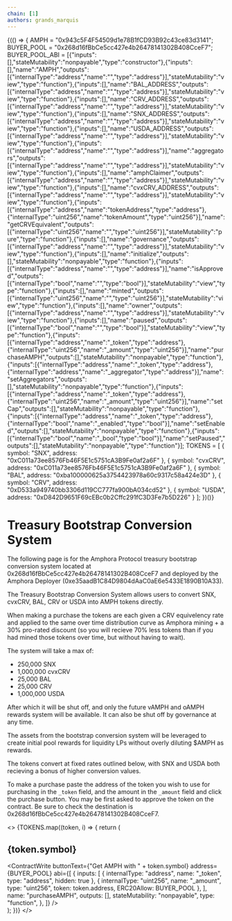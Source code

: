 ```yaml
---
chain: [1]
authors: grands_marquis
---
```


<div>
{(() => {
    AMPH = "0x943c5F4F54509d1e78B1fCD93B92c43ce83d3141";
    BUYER_POOL = "0x268d16fBbCe5cc427e4b26478141302B408CceF7";
    BUYER_POOL_ABI = [{"inputs":[],"stateMutability":"nonpayable","type":"constructor"},{"inputs":[],"name":"AMPH","outputs":[{"internalType":"address","name":"","type":"address"}],"stateMutability":"view","type":"function"},{"inputs":[],"name":"BAL_ADDRESS","outputs":[{"internalType":"address","name":"","type":"address"}],"stateMutability":"view","type":"function"},{"inputs":[],"name":"CRV_ADDRESS","outputs":[{"internalType":"address","name":"","type":"address"}],"stateMutability":"view","type":"function"},{"inputs":[],"name":"SNX_ADDRESS","outputs":[{"internalType":"address","name":"","type":"address"}],"stateMutability":"view","type":"function"},{"inputs":[],"name":"USDA_ADDRESS","outputs":[{"internalType":"address","name":"","type":"address"}],"stateMutability":"view","type":"function"},{"inputs":[{"internalType":"address","name":"","type":"address"}],"name":"aggregators","outputs":[{"internalType":"address","name":"","type":"address"}],"stateMutability":"view","type":"function"},{"inputs":[],"name":"amphClaimer","outputs":[{"internalType":"address","name":"","type":"address"}],"stateMutability":"view","type":"function"},{"inputs":[],"name":"cvxCRV_ADDRESS","outputs":[{"internalType":"address","name":"","type":"address"}],"stateMutability":"view","type":"function"},{"inputs":[{"internalType":"address","name":"tokenAddress","type":"address"},{"internalType":"uint256","name":"tokenAmount","type":"uint256"}],"name":"getCRVEquivalent","outputs":[{"internalType":"uint256","name":"","type":"uint256"}],"stateMutability":"pure","type":"function"},{"inputs":[],"name":"governance","outputs":[{"internalType":"address","name":"","type":"address"}],"stateMutability":"view","type":"function"},{"inputs":[],"name":"initialize","outputs":[],"stateMutability":"nonpayable","type":"function"},{"inputs":[{"internalType":"address","name":"","type":"address"}],"name":"isApproved","outputs":[{"internalType":"bool","name":"","type":"bool"}],"stateMutability":"view","type":"function"},{"inputs":[],"name":"minted","outputs":[{"internalType":"uint256","name":"","type":"uint256"}],"stateMutability":"view","type":"function"},{"inputs":[],"name":"owner","outputs":[{"internalType":"address","name":"","type":"address"}],"stateMutability":"view","type":"function"},{"inputs":[],"name":"paused","outputs":[{"internalType":"bool","name":"","type":"bool"}],"stateMutability":"view","type":"function"},{"inputs":[{"internalType":"address","name":"_token","type":"address"},{"internalType":"uint256","name":"_amount","type":"uint256"}],"name":"purchaseAMPH","outputs":[],"stateMutability":"nonpayable","type":"function"},{"inputs":[{"internalType":"address","name":"_token","type":"address"},{"internalType":"address","name":"_aggregator","type":"address"}],"name":"setAggregators","outputs":[],"stateMutability":"nonpayable","type":"function"},{"inputs":[{"internalType":"address","name":"_token","type":"address"},{"internalType":"uint256","name":"_amount","type":"uint256"}],"name":"setCap","outputs":[],"stateMutability":"nonpayable","type":"function"},{"inputs":[{"internalType":"address","name":"_token","type":"address"},{"internalType":"bool","name":"_enabled","type":"bool"}],"name":"setEnabled","outputs":[],"stateMutability":"nonpayable","type":"function"},{"inputs":[{"internalType":"bool","name":"_bool","type":"bool"}],"name":"setPaused","outputs":[],"stateMutability":"nonpayable","type":"function"}];
    TOKENS = [
      {
        symbol: "SNX",
        address: "0xC011a73ee8576Fb46F5E1c5751cA3B9Fe0af2a6F"
      },
      {
        symbol: "cvxCRV",
        address: "0xC011a73ee8576Fb46F5E1c5751cA3B9Fe0af2a6F"
      },
      {
        symbol: "BAL",
        address: "0xba100000625a3754423978a60c9317c58a424e3D"
      },
      {
        symbol: "CRV",
        address: "0xD533a949740bb3306d119CC777fa900bA034cd52"
      },
      {
        symbol: "USDA",
        address: "0xD842D9651F69cEBc0b2Cffc291fC3D3Fe7b5D226"
      }
    ];
})()}

<h1>Treasury Bootstrap Conversion System</h1>

The following page is for the Amphora Protocol treasury bootstrap conversion system located at 0x268d16fBbCe5cc427e4b26478141302B408CceF7 and deployed by the Amphora Deployer (0xe35aadB1C84D9804dAaC0aE6e5433E1890B10A33).

The Treasury Bootstrap Conversion System allows users to convert SNX, cvxCRV, BAL, CRV or USDA into AMPH tokens directly.

When making a purchase the tokens are each given a CRV equivelency rate and applied to the same over time distribution curve as Amphora mining + a 30% pro-rated discount (so you will recieve 70% less tokens than if you had mined those tokens over time, but without having to wait).

The system will take a max of:

- 250,000 SNX<br />
- 1,000,000 cvxCRV<br />
- 25,000 BAL<br />
- 25,000 CRV<br />
- 1,000,000 USDA<br />

After which it will be shut off, and only the future vAMPH and oAMPH rewards system will be available. It can also be shut off by governance at any time.

The assets from the bootstrap conversion system will be leveraged to create initial pool rewards for liquidity LPs without overly diluting $AMPH as rewards.

The tokens convert at fixed rates outlined below, with SNX and USDA both recieving a bonus of higher conversion values.

To make a purchase paste the address of the token you wish to use for purchasing in the `_token` field, and the amount in the `_amount` field and click the purchase button. You may be first asked to approve the token on the contract. Be sure to check the destination is 0x268d16fBbCe5cc427e4b26478141302B408CceF7.

<>
  {TOKENS.map((token, i) => {
    return (
      <div>
        <h2> {token.symbol} </h2>
        <ContractWrite
          buttonText={"Get AMPH with " + token.symbol}
          address={BUYER_POOL}
          abi={[
            {
              inputs: [
                {
                  internalType: "address",
                  name: "_token",
                  type: "address",
                  hidden: true
                },
                {
                  internalType: "uint256",
                  name: "_amount",
                  type: "uint256",
                  token: token.address,
                  ERC20Allow: BUYER_POOL
                },
              ],
              name: "purchaseAMPH",
              outputs: [],
              stateMutability: "nonpayable",
              type: "function",
            },
          ]}
        />
      </div>
    );
})}
</>

</div>
